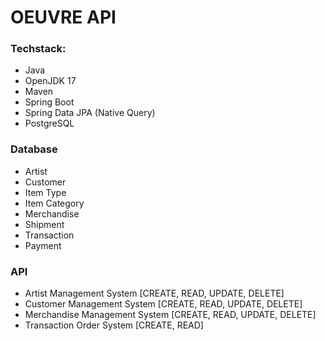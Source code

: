 # OEUVRE API

### Techstack:
* Java
* OpenJDK 17
* Maven
* Spring Boot
* Spring Data JPA (Native Query)
* PostgreSQL

### Database
* Artist
* Customer
* Item Type
* Item Category
* Merchandise
* Shipment
* Transaction
* Payment

### API
* Artist Management System [CREATE, READ, UPDATE, DELETE]
* Customer Management System [CREATE, READ, UPDATE, DELETE]
* Merchandise Management System [CREATE, READ, UPDATE, DELETE]
* Transaction Order System [CREATE, READ]